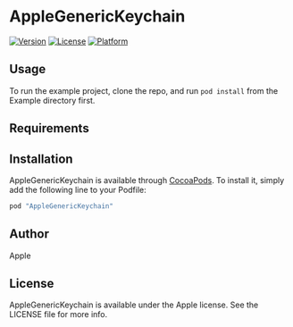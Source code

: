 # AppleGenericKeychain

[![Version](https://img.shields.io/cocoapods/v/AppleGenericKeychain.svg?style=flat)](http://cocoapods.org/pods/AppleGenericKeychain)
[![License](https://img.shields.io/cocoapods/l/AppleGenericKeychain.svg?style=flat)](http://cocoapods.org/pods/AppleGenericKeychain)
[![Platform](https://img.shields.io/cocoapods/p/AppleGenericKeychain.svg?style=flat)](http://cocoapods.org/pods/AppleGenericKeychain)

## Usage

To run the example project, clone the repo, and run `pod install` from the Example directory first.

## Requirements

## Installation

AppleGenericKeychain is available through [CocoaPods](http://cocoapods.org). To install
it, simply add the following line to your Podfile:

```ruby
pod "AppleGenericKeychain"
```

## Author

Apple

## License

AppleGenericKeychain is available under the Apple license. See the LICENSE file for more info.
